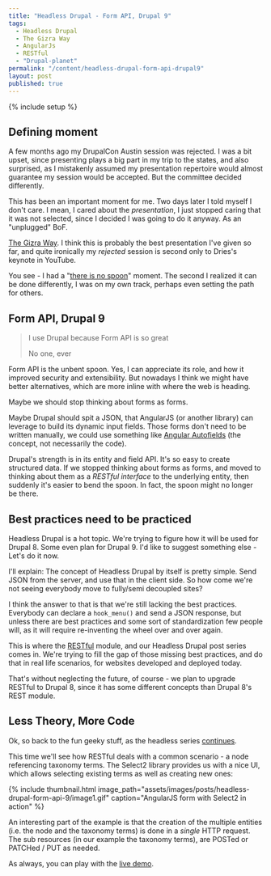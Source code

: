 ```yaml
---
title: "Headless Drupal - Form API, Drupal 9"
tags: 
  - Headless Drupal
  - The Gizra Way
  - AngularJs
  - RESTful
  - "Drupal-planet"
permalink: "/content/headless-drupal-form-api-drupal9"
layout: post
published: true
---
```


{% include setup %}

## Defining moment

A few months ago my DrupalCon Austin session was rejected. I was a bit upset, since presenting plays a big part in my trip to the states, and also surprised, as I mistakenly assumed my presentation repertoire would almost guarantee my session would be accepted. But the committee decided differently.

This has been an important moment for me. Two days later I told myself I don't care. I mean, I cared about the *presentation*, I just stopped caring that it was not selected, since I decided I was going to do it anyway. As an "unplugged" BoF.

[The Gizra Way](https://www.getpantheon.com/blog/drupal-development-gizra-way). I think this is probably the best presentation I've given so far, and quite ironically my *rejected* session is second only to Dries's keynote in YouTube.

You see - I had a "[there is no spoon](https://www.youtube.com/watch?v=dzm8kTIj_0M)" moment. The second I realized it can be done differently, I was on my own track, perhaps even setting the path for others.

## Form API, Drupal 9

> I use Drupal because Form API is so great <div class="small">No one, ever</div>

<!-- more -->

Form API is the unbent spoon. Yes, I can appreciate its role, and how it improved security and extensibility. But nowadays I think we might have better alternatives, which are more inline with where the web is heading. 

Maybe we should stop thinking about forms as forms.  

Maybe Drupal should spit a JSON, that AngularJS (or another library) can leverage to build its dynamic input fields. Those forms don't need to be written manually, we could use something like [Angular Autofields](http://justmaier.github.io/angular-autoFields-bootstrap/#demo) (the concept, not necessarily the code).

Drupal's strength is in its entity and field API. It's so easy to create structured data. If we stopped thinking about forms as forms, and moved to thinking about them as a *RESTful interface* to the underlying entity, then suddenly it's easier to bend the spoon. In fact, the spoon might no longer be there.

## Best practices need to be practiced

Headless Drupal is a hot topic. We're trying to figure how it will be used for Drupal 8. Some even plan for Drupal 9. I'd like to suggest something else - Let's do it now.

I'll explain: The concept of Headless Drupal by itself is pretty simple. Send JSON from the server, and use that in the client side. So how come we're not seeing everybody move to fully/semi decoupled sites?  

I think the answer to that is that we're still lacking the best practices. Everybody can declare a ``hook_menu()`` and send a JSON response, but unless there are best practices and some sort of standardization few people will, as it will require re-inventing the wheel over and over again.

This is where the [RESTful](https://github.com/Gizra/restful) module, and our Headless Drupal post series comes in. We're trying to fill the gap of those missing best practices, and do that in real life scenarios, for websites developed and deployed today.

That's without neglecting the future, of course - we plan to upgrade RESTful to Drupal 8, since it has some different concepts than Drupal 8's REST module.

## Less Theory, More Code

Ok, so back to the fun geeky stuff, as the headless series [continues]({{BASE_PATH}}/content/headless-drupal-inline-edit/).

This time we'll see how RESTful deals with a common scenario - a node referencing taxonomy terms. The Select2 library provides us with a nice UI, which allows selecting existing terms as well as creating new ones: 

{% include thumbnail.html image_path="assets/images/posts/headless-drupal-form-api-9/image1.gif" caption="AngularJS form with Select2 in action" %}

An interesting part of the example is that the creation of the multiple entities (i.e. the node and the taxonomy terms) is done in a *single* HTTP request. The sub resources (in our example the taxonomy terms), are POSTed or PATCHed / PUT as needed.

As always, you can play with the [live demo](http://test-gizra-headless-drupal-inline-edit.gotpantheon.com/restful-example/form).
